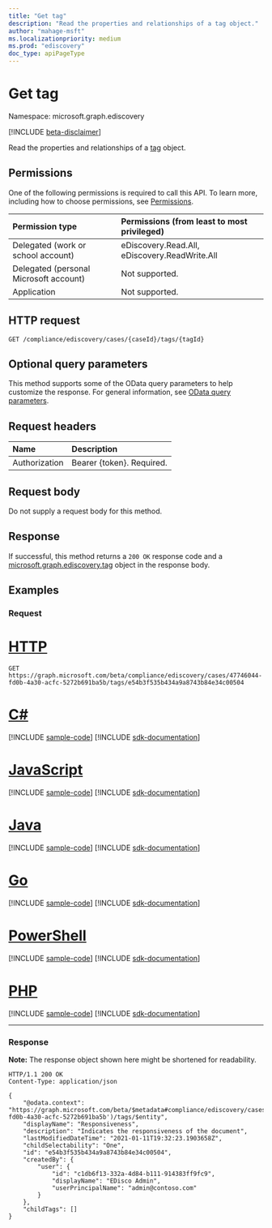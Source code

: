 ```yaml
---
title: "Get tag"
description: "Read the properties and relationships of a tag object."
author: "mahage-msft"
ms.localizationpriority: medium
ms.prod: "ediscovery"
doc_type: apiPageType
---
```


# Get tag

Namespace: microsoft.graph.ediscovery

[!INCLUDE [beta-disclaimer](../../includes/beta-disclaimer.md)]

Read the properties and relationships of a [tag](../resources/ediscovery-tag.md) object.

## Permissions

One of the following permissions is required to call this API. To learn more, including how to choose permissions, see [Permissions](/graph/permissions-reference).

|Permission type|Permissions (from least to most privileged)|
|:---|:---|
|Delegated (work or school account)|eDiscovery.Read.All, eDiscovery.ReadWrite.All|
|Delegated (personal Microsoft account)|Not supported.|
|Application|Not supported.|

## HTTP request

<!-- {
  "blockType": "ignored"
}
-->

``` http
GET /compliance/ediscovery/cases/{caseId}/tags/{tagId}
```

## Optional query parameters

This method supports some of the OData query parameters to help customize the response. For general information, see [OData query parameters](/graph/query-parameters).

## Request headers

|Name|Description|
|:---|:---|
|Authorization|Bearer {token}. Required.|

## Request body

Do not supply a request body for this method.

## Response

If successful, this method returns a `200 OK` response code and a [microsoft.graph.ediscovery.tag](../resources/ediscovery-tag.md) object in the response body.

## Examples

### Request


# [HTTP](#tab/http)
<!-- {
  "blockType": "request",
  "name": "get_tag"
}
-->

``` http
GET https://graph.microsoft.com/beta/compliance/ediscovery/cases/47746044-fd0b-4a30-acfc-5272b691ba5b/tags/e54b3f535b434a9a8743b84e34c00504
```

# [C#](#tab/csharp)
[!INCLUDE [sample-code](../includes/snippets/csharp/get-tag-csharp-snippets.md)]
[!INCLUDE [sdk-documentation](../includes/snippets/snippets-sdk-documentation-link.md)]

# [JavaScript](#tab/javascript)
[!INCLUDE [sample-code](../includes/snippets/javascript/get-tag-javascript-snippets.md)]
[!INCLUDE [sdk-documentation](../includes/snippets/snippets-sdk-documentation-link.md)]

# [Java](#tab/java)
[!INCLUDE [sample-code](../includes/snippets/java/get-tag-java-snippets.md)]
[!INCLUDE [sdk-documentation](../includes/snippets/snippets-sdk-documentation-link.md)]

# [Go](#tab/go)
[!INCLUDE [sample-code](../includes/snippets/go/get-tag-go-snippets.md)]
[!INCLUDE [sdk-documentation](../includes/snippets/snippets-sdk-documentation-link.md)]

# [PowerShell](#tab/powershell)
[!INCLUDE [sample-code](../includes/snippets/powershell/get-tag-powershell-snippets.md)]
[!INCLUDE [sdk-documentation](../includes/snippets/snippets-sdk-documentation-link.md)]

# [PHP](#tab/php)
[!INCLUDE [sample-code](../includes/snippets/php/get-tag-php-snippets.md)]
[!INCLUDE [sdk-documentation](../includes/snippets/snippets-sdk-documentation-link.md)]

---

### Response

**Note:** The response object shown here might be shortened for readability.
<!-- {
  "blockType": "response",
  "truncated": true,
  "@odata.type": "microsoft.graph.ediscovery.tag"
}
-->

``` http
HTTP/1.1 200 OK
Content-Type: application/json

{
    "@odata.context": "https://graph.microsoft.com/beta/$metadata#compliance/ediscovery/cases('47746044-fd0b-4a30-acfc-5272b691ba5b')/tags/$entity",
    "displayName": "Responsiveness",
    "description": "Indicates the responsiveness of the document",
    "lastModifiedDateTime": "2021-01-11T19:32:23.1903658Z",
    "childSelectability": "One",
    "id": "e54b3f535b434a9a8743b84e34c00504",
    "createdBy": {
        "user": {
            "id": "c1db6f13-332a-4d84-b111-914383ff9fc9",
            "displayName": "EDisco Admin",
            "userPrincipalName": "admin@contoso.com"
        }
    },
    "childTags": []
}
```
